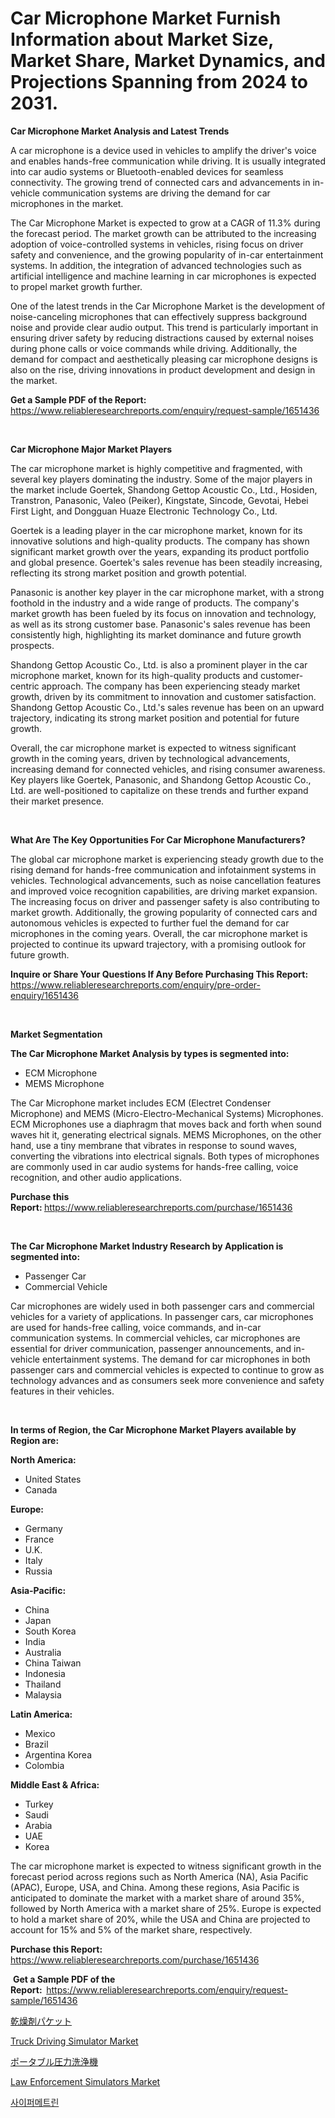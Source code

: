 <p><h1>Car Microphone Market Furnish Information about Market Size, Market Share, Market Dynamics, and Projections Spanning from 2024 to 2031.</h1></p><p><strong>Car Microphone Market Analysis and Latest Trends</strong></p>
<p><p>A car microphone is a device used in vehicles to amplify the driver's voice and enables hands-free communication while driving. It is usually integrated into car audio systems or Bluetooth-enabled devices for seamless connectivity. The growing trend of connected cars and advancements in in-vehicle communication systems are driving the demand for car microphones in the market.</p><p>The Car Microphone Market is expected to grow at a CAGR of 11.3% during the forecast period. The market growth can be attributed to the increasing adoption of voice-controlled systems in vehicles, rising focus on driver safety and convenience, and the growing popularity of in-car entertainment systems. In addition, the integration of advanced technologies such as artificial intelligence and machine learning in car microphones is expected to propel market growth further.</p><p>One of the latest trends in the Car Microphone Market is the development of noise-canceling microphones that can effectively suppress background noise and provide clear audio output. This trend is particularly important in ensuring driver safety by reducing distractions caused by external noises during phone calls or voice commands while driving. Additionally, the demand for compact and aesthetically pleasing car microphone designs is also on the rise, driving innovations in product development and design in the market.</p></p>
<p><strong>Get a Sample PDF of the Report:&nbsp;</strong> <a href="https://www.reliableresearchreports.com/enquiry/request-sample/1651436">https://www.reliableresearchreports.com/enquiry/request-sample/1651436</a></p>
<p>&nbsp;</p>
<p><strong>Car Microphone Major Market Players</strong></p>
<p><p>The car microphone market is highly competitive and fragmented, with several key players dominating the industry. Some of the major players in the market include Goertek, Shandong Gettop Acoustic Co., Ltd., Hosiden, Transtron, Panasonic, Valeo (Peiker), Kingstate, Sincode, Gevotai, Hebei First Light, and Dongguan Huaze Electronic Technology Co., Ltd.</p><p>Goertek is a leading player in the car microphone market, known for its innovative solutions and high-quality products. The company has shown significant market growth over the years, expanding its product portfolio and global presence. Goertek's sales revenue has been steadily increasing, reflecting its strong market position and growth potential.</p><p>Panasonic is another key player in the car microphone market, with a strong foothold in the industry and a wide range of products. The company's market growth has been fueled by its focus on innovation and technology, as well as its strong customer base. Panasonic's sales revenue has been consistently high, highlighting its market dominance and future growth prospects.</p><p>Shandong Gettop Acoustic Co., Ltd. is also a prominent player in the car microphone market, known for its high-quality products and customer-centric approach. The company has been experiencing steady market growth, driven by its commitment to innovation and customer satisfaction. Shandong Gettop Acoustic Co., Ltd.'s sales revenue has been on an upward trajectory, indicating its strong market position and potential for future growth.</p><p>Overall, the car microphone market is expected to witness significant growth in the coming years, driven by technological advancements, increasing demand for connected vehicles, and rising consumer awareness. Key players like Goertek, Panasonic, and Shandong Gettop Acoustic Co., Ltd. are well-positioned to capitalize on these trends and further expand their market presence.</p></p>
<p>&nbsp;</p>
<p><strong>What Are The Key Opportunities For Car Microphone Manufacturers?</strong></p>
<p><p>The global car microphone market is experiencing steady growth due to the rising demand for hands-free communication and infotainment systems in vehicles. Technological advancements, such as noise cancellation features and improved voice recognition capabilities, are driving market expansion. The increasing focus on driver and passenger safety is also contributing to market growth. Additionally, the growing popularity of connected cars and autonomous vehicles is expected to further fuel the demand for car microphones in the coming years. Overall, the car microphone market is projected to continue its upward trajectory, with a promising outlook for future growth.</p></p>
<p><strong>Inquire or Share Your Questions If Any Before Purchasing This Report:</strong> <a href="https://www.reliableresearchreports.com/enquiry/pre-order-enquiry/1651436">https://www.reliableresearchreports.com/enquiry/pre-order-enquiry/1651436</a></p>
<p>&nbsp;</p>
<p><strong>Market Segmentation</strong></p>
<p><strong>The Car Microphone Market Analysis by types is segmented into:</strong></p>
<p><ul><li>ECM Microphone</li><li>MEMS Microphone</li></ul></p>
<p><p>The Car Microphone market includes ECM (Electret Condenser Microphone) and MEMS (Micro-Electro-Mechanical Systems) Microphones. ECM Microphones use a diaphragm that moves back and forth when sound waves hit it, generating electrical signals. MEMS Microphones, on the other hand, use a tiny membrane that vibrates in response to sound waves, converting the vibrations into electrical signals. Both types of microphones are commonly used in car audio systems for hands-free calling, voice recognition, and other audio applications.</p></p>
<p><strong>Purchase this Report:&nbsp;</strong><a href="https://www.reliableresearchreports.com/purchase/1651436">https://www.reliableresearchreports.com/purchase/1651436</a></p>
<p>&nbsp;</p>
<p><strong>The Car Microphone Market Industry Research by Application is segmented into:</strong></p>
<p><ul><li>Passenger Car</li><li>Commercial Vehicle</li></ul></p>
<p><p>Car microphones are widely used in both passenger cars and commercial vehicles for a variety of applications. In passenger cars, car microphones are used for hands-free calling, voice commands, and in-car communication systems. In commercial vehicles, car microphones are essential for driver communication, passenger announcements, and in-vehicle entertainment systems. The demand for car microphones in both passenger cars and commercial vehicles is expected to continue to grow as technology advances and as consumers seek more convenience and safety features in their vehicles.</p></p>
<p>&nbsp;</p>
<p><strong>In terms of Region, the Car Microphone Market Players available by Region are:</strong></p>
<p>
    <p> <strong> North America: </strong>
        <ul>
            <li>United States</li>
            <li>Canada</li>
        </ul>
        </p> 
    <p> <strong> Europe: </strong>
        <ul>
            <li>Germany</li>
            <li>France</li>
            <li>U.K.</li>
            <li>Italy</li>
            <li>Russia</li>
        </ul>
        </p> 
    <p> <strong> Asia-Pacific: </strong>
        <ul>
            <li>China</li>
            <li>Japan</li>
            <li>South Korea</li>
            <li>India</li>
            <li>Australia</li>
            <li>China Taiwan</li>
            <li>Indonesia</li>
            <li>Thailand</li>
            <li>Malaysia</li>
        </ul>
        </p> 
    <p> <strong> Latin America: </strong>
        <ul>
            <li>Mexico</li>
            <li>Brazil</li>
            <li>Argentina Korea</li>
            <li>Colombia</li>
        </ul>
        </p> 
    <p> <strong> Middle East & Africa: </strong>
        <ul>
            <li>Turkey</li>
            <li>Saudi</li>
            <li>Arabia</li>
            <li>UAE</li>
            <li>Korea</li>
        </ul>
    </p>
    </p>
<p><p>The car microphone market is expected to witness significant growth in the forecast period across regions such as North America (NA), Asia Pacific (APAC), Europe, USA, and China. Among these regions, Asia Pacific is anticipated to dominate the market with a market share of around 35%, followed by North America with a market share of 25%. Europe is expected to hold a market share of 20%, while the USA and China are projected to account for 15% and 5% of the market share, respectively.</p></p>
<p><strong>Purchase this Report: </strong><a href="https://www.reliableresearchreports.com/purchase/1651436">https://www.reliableresearchreports.com/purchase/1651436</a></p>
<p>&nbsp;<strong>Get a Sample PDF of the Report:&nbsp;&nbsp;</strong><a href="https://www.reliableresearchreports.com/enquiry/request-sample/1651436">https://www.reliableresearchreports.com/enquiry/request-sample/1651436</a></p>
<p><strong></strong></p>
<p><p><a href="https://medium.com/@jaynedurgan2023/%E8%84%B1%E6%B0%B4%E5%89%A4%E3%83%91%E3%82%B1%E3%83%83%E3%83%88%E5%B8%82%E5%A0%B4%E8%A6%8F%E6%A8%A1-%E5%B8%82%E5%A0%B4%E5%B1%95%E6%9C%9B%E3%81%A8%E5%B8%82%E5%A0%B4%E4%BA%88%E6%B8%AC-2024%E5%B9%B4%E3%81%8B%E3%82%892031%E5%B9%B4-67eb9921aab7">乾燥剤パケット</a></p><p><a href="https://github.com/angelajermaine/Market-Research-Report-List-2/blob/main/truck-driving-simulator-market.md">Truck Driving Simulator Market</a></p><p><a href="https://medium.com/@hoped252023/%E3%83%9D%E3%83%BC%E3%82%BF%E3%83%96%E3%83%AB%E5%9C%A7%E5%8A%9B%E6%B4%97%E6%B5%84%E6%A9%9F%E5%B8%82%E5%A0%B4-%E7%AB%B6%E4%BA%89%E5%88%86%E6%9E%90-%E5%B8%82%E5%A0%B4%E5%8B%95%E5%90%91-2031%E5%B9%B4%E3%81%BE%E3%81%A7%E3%81%AE%E4%BA%88%E6%B8%AC-8bfead2af3a1">ポータブル圧力洗浄機</a></p><p><a href="https://github.com/beatblasta/Market-Research-Report-List-2/blob/main/law-enforcement-simulators-market.md">Law Enforcement Simulators Market</a></p><p><a href="https://medium.com/@alphonsoramon0t5yrz6hwr89/cypermethrin-%EC%8B%9C%EC%9E%A5-%EC%A0%95%EB%B3%B4-%EC%8B%9C%EC%9E%A5-%EB%8F%99%ED%96%A5-%EC%84%B1%EC%9E%A5-2024%EB%85%84%EB%B6%80%ED%84%B0-2031%EB%85%84%EA%B9%8C%EC%A7%80-%EC%98%88%EC%B8%A1%EB%90%9C-%EA%B2%83-c6da245f6393">사이퍼메트린</a></p></p>